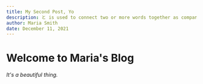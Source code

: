 ```yaml
---
title: My Second Post, Yo
description: と is used to connect two or more words together as companions
author: Maria Smith
date: December 11, 2021
---
```


# Welcome to Maria's Blog

*It's a beautiful thing.*